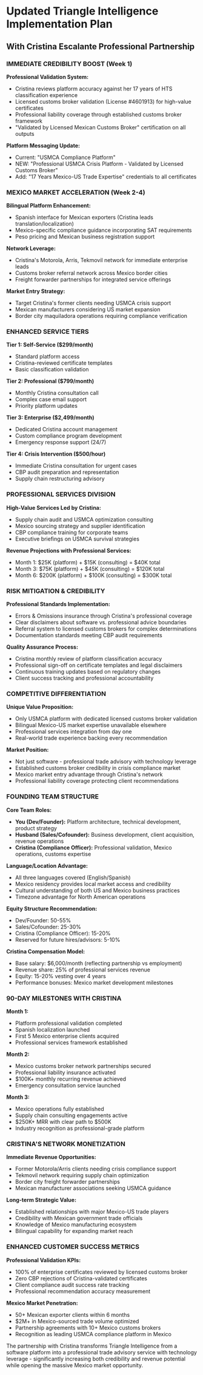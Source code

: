 # Updated Triangle Intelligence Implementation Plan
## With Cristina Escalante Professional Partnership

### IMMEDIATE CREDIBILITY BOOST (Week 1)

**Professional Validation System:**
- Cristina reviews platform accuracy against her 17 years of HTS classification experience
- Licensed customs broker validation (License #4601913) for high-value certificates
- Professional liability coverage through established customs broker framework
- "Validated by Licensed Mexican Customs Broker" certification on all outputs

**Platform Messaging Update:**
- Current: "USMCA Compliance Platform" 
- NEW: "Professional USMCA Crisis Platform - Validated by Licensed Customs Broker"
- Add: "17 Years Mexico-US Trade Expertise" credentials to all certificates

### MEXICO MARKET ACCELERATION (Week 2-4)

**Bilingual Platform Enhancement:**
- Spanish interface for Mexican exporters (Cristina leads translation/localization)
- Mexico-specific compliance guidance incorporating SAT requirements
- Peso pricing and Mexican business registration support

**Network Leverage:**
- Cristina's Motorola, Arris, Tekmovil network for immediate enterprise leads
- Customs broker referral network across Mexico border cities
- Freight forwarder partnerships for integrated service offerings

**Market Entry Strategy:**
- Target Cristina's former clients needing USMCA crisis support
- Mexican manufacturers considering US market expansion
- Border city maquiladora operations requiring compliance verification

### ENHANCED SERVICE TIERS

**Tier 1: Self-Service ($299/month)**
- Standard platform access
- Cristina-reviewed certificate templates
- Basic classification validation

**Tier 2: Professional ($799/month)**  
- Monthly Cristina consultation call
- Complex case email support
- Priority platform updates

**Tier 3: Enterprise ($2,499/month)**
- Dedicated Cristina account management
- Custom compliance program development
- Emergency response support (24/7)

**Tier 4: Crisis Intervention ($500/hour)**
- Immediate Cristina consultation for urgent cases
- CBP audit preparation and representation
- Supply chain restructuring advisory

### PROFESSIONAL SERVICES DIVISION

**High-Value Services Led by Cristina:**
- Supply chain audit and USMCA optimization consulting
- Mexico sourcing strategy and supplier identification
- CBP compliance training for corporate teams
- Executive briefings on USMCA survival strategies

**Revenue Projections with Professional Services:**
- Month 1: $25K (platform) + $15K (consulting) = $40K total
- Month 3: $75K (platform) + $45K (consulting) = $120K total
- Month 6: $200K (platform) + $100K (consulting) = $300K total

### RISK MITIGATION & CREDIBILITY

**Professional Standards Implementation:**
- Errors & Omissions insurance through Cristina's professional coverage
- Clear disclaimers about software vs. professional advice boundaries
- Referral system to licensed customs brokers for complex determinations
- Documentation standards meeting CBP audit requirements

**Quality Assurance Process:**
- Cristina monthly review of platform classification accuracy
- Professional sign-off on certificate templates and legal disclaimers
- Continuous training updates based on regulatory changes
- Client success tracking and professional accountability

### COMPETITIVE DIFFERENTIATION

**Unique Value Proposition:**
- Only USMCA platform with dedicated licensed customs broker validation
- Bilingual Mexico-US market expertise unavailable elsewhere
- Professional services integration from day one
- Real-world trade experience backing every recommendation

**Market Position:**
- Not just software - professional trade advisory with technology leverage
- Established customs broker credibility in crisis compliance market
- Mexico market entry advantage through Cristina's network
- Professional liability coverage protecting client recommendations

### FOUNDING TEAM STRUCTURE

**Core Team Roles:**
- **You (Dev/Founder):** Platform architecture, technical development, product strategy
- **Husband (Sales/Cofounder):** Business development, client acquisition, revenue operations
- **Cristina (Compliance Officer):** Professional validation, Mexico operations, customs expertise

**Language/Location Advantage:**
- All three languages covered (English/Spanish) 
- Mexico residency provides local market access and credibility
- Cultural understanding of both US and Mexico business practices
- Timezone advantage for North American operations

**Equity Structure Recommendation:**
- Dev/Founder: 50-55%
- Sales/Cofounder: 25-30% 
- Cristina (Compliance Officer): 15-20%
- Reserved for future hires/advisors: 5-10%

**Cristina Compensation Model:**
- Base salary: $6,000/month (reflecting partnership vs employment)
- Revenue share: 25% of professional services revenue
- Equity: 15-20% vesting over 4 years
- Performance bonuses: Mexico market development milestones

### 90-DAY MILESTONES WITH CRISTINA

**Month 1:**
- Platform professional validation completed
- Spanish localization launched
- First 5 Mexico enterprise clients acquired
- Professional services framework established

**Month 2:**
- Mexico customs broker network partnerships secured
- Professional liability insurance activated
- $100K+ monthly recurring revenue achieved
- Emergency consultation service launched

**Month 3:**
- Mexico operations fully established
- Supply chain consulting engagements active
- $250K+ MRR with clear path to $500K
- Industry recognition as professional-grade platform

### CRISTINA'S NETWORK MONETIZATION

**Immediate Revenue Opportunities:**
- Former Motorola/Arris clients needing crisis compliance support
- Tekmovil network requiring supply chain optimization
- Border city freight forwarder partnerships
- Mexican manufacturer associations seeking USMCA guidance

**Long-term Strategic Value:**
- Established relationships with major Mexico-US trade players
- Credibility with Mexican government trade officials
- Knowledge of Mexico manufacturing ecosystem
- Bilingual capability for expanding market reach

### ENHANCED CUSTOMER SUCCESS METRICS

**Professional Validation KPIs:**
- 100% of enterprise certificates reviewed by licensed customs broker
- Zero CBP rejections of Cristina-validated certificates
- Client compliance audit success rate tracking
- Professional recommendation accuracy measurement

**Mexico Market Penetration:**
- 50+ Mexican exporter clients within 6 months
- $2M+ in Mexico-sourced trade volume optimized
- Partnership agreements with 10+ Mexico customs brokers
- Recognition as leading USMCA compliance platform in Mexico

The partnership with Cristina transforms Triangle Intelligence from a software platform into a professional trade advisory service with technology leverage - significantly increasing both credibility and revenue potential while opening the massive Mexico market opportunity.